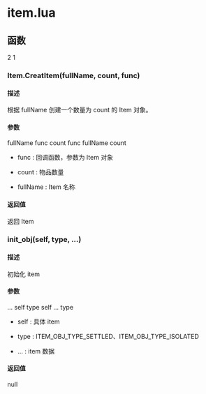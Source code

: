 # item.lua

## 函数

2       1
### Item.CreatItem(fullName, count, func)

#### 描述

根据 fullName 创建一个数量为 count 的 Item 对象。

#### 参数

fullName        func
count   func
fullName        count
- func : 回调函数，参数为 Item 对象

- count : 物品数量

- fullName : Item 名称

#### 返回值

返回 Item

### init_obj(self, type, ...)

#### 描述

初始化 item

#### 参数

...     self
type    self
...     type
- self : 具体 item

- type : ITEM_OBJ_TYPE_SETTLED、ITEM_OBJ_TYPE_ISOLATED

- ... : item 数据

#### 返回值

null